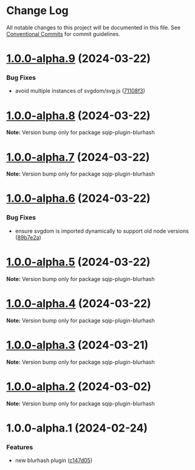 # Change Log

All notable changes to this project will be documented in this file.
See [Conventional Commits](https://conventionalcommits.org) for commit guidelines.

# [1.0.0-alpha.9](https://github.com/axe312ger/sqip/compare/sqip-plugin-blurhash@1.0.0-alpha.8...sqip-plugin-blurhash@1.0.0-alpha.9) (2024-03-22)


### Bug Fixes

* avoid multiple instances of svgdom/svg.js ([71108f3](https://github.com/axe312ger/sqip/commit/71108f34bdb344085fd0339599ef29eab3faf2a8))





# [1.0.0-alpha.8](https://github.com/axe312ger/sqip/compare/sqip-plugin-blurhash@1.0.0-alpha.7...sqip-plugin-blurhash@1.0.0-alpha.8) (2024-03-22)

**Note:** Version bump only for package sqip-plugin-blurhash





# [1.0.0-alpha.7](https://github.com/axe312ger/sqip/compare/sqip-plugin-blurhash@1.0.0-alpha.6...sqip-plugin-blurhash@1.0.0-alpha.7) (2024-03-22)

**Note:** Version bump only for package sqip-plugin-blurhash





# [1.0.0-alpha.6](https://github.com/axe312ger/sqip/compare/sqip-plugin-blurhash@1.0.0-alpha.5...sqip-plugin-blurhash@1.0.0-alpha.6) (2024-03-22)


### Bug Fixes

* ensure svgdom is imported dynamically to support old node versions ([89b7e2a](https://github.com/axe312ger/sqip/commit/89b7e2acc110c943e79b219df3c080adf6780521))





# [1.0.0-alpha.5](https://github.com/axe312ger/sqip/compare/sqip-plugin-blurhash@1.0.0-alpha.4...sqip-plugin-blurhash@1.0.0-alpha.5) (2024-03-22)

**Note:** Version bump only for package sqip-plugin-blurhash





# [1.0.0-alpha.4](https://github.com/axe312ger/sqip/compare/sqip-plugin-blurhash@1.0.0-alpha.3...sqip-plugin-blurhash@1.0.0-alpha.4) (2024-03-22)

**Note:** Version bump only for package sqip-plugin-blurhash





# [1.0.0-alpha.3](https://github.com/axe312ger/sqip/compare/sqip-plugin-blurhash@1.0.0-alpha.2...sqip-plugin-blurhash@1.0.0-alpha.3) (2024-03-21)

**Note:** Version bump only for package sqip-plugin-blurhash





# [1.0.0-alpha.2](https://github.com/axe312ger/sqip/compare/sqip-plugin-blurhash@1.0.0-alpha.1...sqip-plugin-blurhash@1.0.0-alpha.2) (2024-03-02)

**Note:** Version bump only for package sqip-plugin-blurhash





# 1.0.0-alpha.1 (2024-02-24)


### Features

* new blurhash plugin ([c147d05](https://github.com/axe312ger/sqip/commit/c147d050a8f99663324d3e67da5e7d65f0e2c960))
